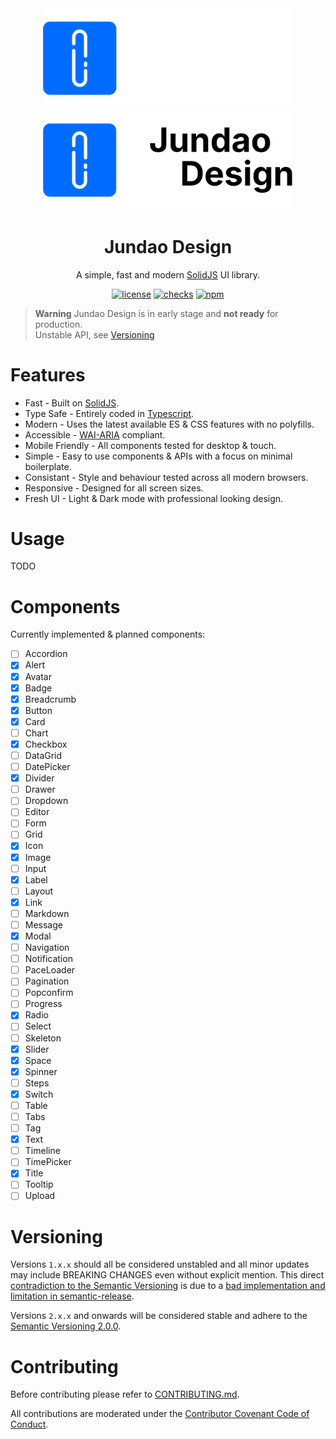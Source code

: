 <div align="center">
  <a href="https://design.jundao.app/#gh-dark-mode-only" target="_blank"><img width="400" src="https://github.com/jundaoapp/design/blob/main/.storybook/banner-light.svg?raw=true" alt="Jundao Design banner"></a>
  <a href="https://design.jundao.app/#gh-light-mode-only" target="_blank"><img width="400" src="https://github.com/jundaoapp/design/blob/main/.storybook/banner-dark.svg?raw=true" alt="Jundao Design banner"></a>
</div>

<h1 align="center">Jundao Design</h1>

<div align="center">

A simple, fast and modern [SolidJS](https://www.solidjs.com) UI library.

[![license](https://img.shields.io/badge/license-MIT-1890ff.svg)](https://github.com/jundaoapp/design/blob/main/LICENSE)
[![checks](https://img.shields.io/github/checks-status/jundaoapp/design/main)](https://github.com/jundaoapp/design/actions)
[![npm](https://img.shields.io/npm/v/@jundao/design)](https://www.npmjs.com/package/@jundao/design)

</div>

> **Warning** 
> Jundao Design is in early stage and **not ready** for production.<br/>
> Unstable API, see [Versioning](#versioning)

# Features
* Fast - Built on [SolidJS](https://www.solidjs.com).
* Type Safe - Entirely coded in [Typescript](https://www.typescriptlang.org/).
* Modern - Uses the latest available ES & CSS features with no polyfills.
* Accessible - [WAI-ARIA](https://www.w3.org/WAI/standards-guidelines/aria/) compliant.
* Mobile Friendly - All components tested for desktop & touch.
* Simple - Easy to use components & APIs with a focus on minimal boilerplate.
* Consistant - Style and behaviour tested across all modern browsers.
* Responsive - Designed for all screen sizes.
* Fresh UI - Light & Dark mode with professional looking design.

# Usage
TODO

# Components
Currently implemented & planned components:
- [ ] Accordion
- [x] Alert
- [x] Avatar
- [x] Badge
- [x] Breadcrumb
- [x] Button
- [x] Card
- [ ] Chart
- [x] Checkbox
- [ ] DataGrid
- [ ] DatePicker
- [x] Divider
- [ ] Drawer
- [ ] Dropdown
- [ ] Editor
- [ ] Form
- [ ] Grid
- [x] Icon
- [x] Image
- [ ] Input
- [x] Label
- [ ] Layout
- [x] Link
- [ ] Markdown
- [ ] Message
- [x] Modal
- [ ] Navigation
- [ ] Notification
- [ ] PaceLoader
- [ ] Pagination
- [ ] Popconfirm
- [ ] Progress
- [x] Radio
- [ ] Select
- [ ] Skeleton
- [x] Slider
- [x] Space
- [x] Spinner
- [ ] Steps
- [x] Switch
- [ ] Table
- [ ] Tabs
- [ ] Tag
- [x] Text
- [ ] Timeline
- [ ] TimePicker
- [x] Title
- [ ] Tooltip
- [ ] Upload

# Versioning
Versions `1.x.x` should all be considered unstabled and all minor updates may include BREAKING CHANGES even without explicit mention.
This direct [contradiction to the Semantic Versioning](https://semver.org/spec/v2.0.0.html#spec-item-4) is due to a [bad implementation and limitation in semantic-release](https://github.com/semantic-release/semantic-release/issues/1507#issuecomment-605079708).

Versions `2.x.x` and onwards will be considered stable and adhere to the [Semantic Versioning 2.0.0](https://semver.org/spec/v2.0.0.html).

# Contributing
Before contributing please refer to [CONTRIBUTING.md](./CONTRIBUTING.md).

All contributions are moderated under the [Contributor Covenant Code of Conduct](./CODE_OF_CONDUCT.md).